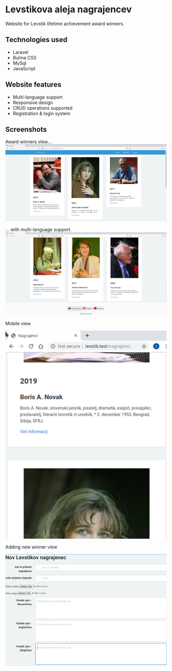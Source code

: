 # Levstikova aleja nagrajencev

Website for Levstik lifetime achievement award winners.

## Technologies used

- Laravel
- Bulma CSS
- MySql
- JavaScript

## Website features
- Multi-language support
- Responsive design
- CRUD operations supported
- Registration & login system


## Screenshots
Award winners view...
![Screenshot](screenshots/Example.png)

... with multi-language support.
![Screenshot](screenshots/Example2.png)


Mobile view

![Screenshot](screenshots/Prikaz_telefoni.png)

Adding new winner view

![Screenshot](screenshots/Dodajanje_novega.png)